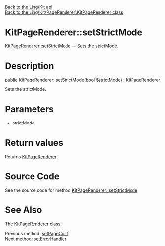 [Back to the Ling/Kit api](https://github.com/lingtalfi/Kit/blob/master/doc/api/Ling/Kit.md)<br>
[Back to the Ling\Kit\PageRenderer\KitPageRenderer class](https://github.com/lingtalfi/Kit/blob/master/doc/api/Ling/Kit/PageRenderer/KitPageRenderer.md)


KitPageRenderer::setStrictMode
================



KitPageRenderer::setStrictMode — Sets the strictMode.




Description
================


public [KitPageRenderer::setStrictMode](https://github.com/lingtalfi/Kit/blob/master/doc/api/Ling/Kit/PageRenderer/KitPageRenderer/setStrictMode.md)(bool $strictMode) : [KitPageRenderer](https://github.com/lingtalfi/Kit/blob/master/doc/api/Ling/Kit/PageRenderer/KitPageRenderer.md)




Sets the strictMode.




Parameters
================


- strictMode

    


Return values
================

Returns [KitPageRenderer](https://github.com/lingtalfi/Kit/blob/master/doc/api/Ling/Kit/PageRenderer/KitPageRenderer.md).








Source Code
===========
See the source code for method [KitPageRenderer::setStrictMode](https://github.com/lingtalfi/Kit/blob/master/PageRenderer/KitPageRenderer.php#L179-L183)


See Also
================

The [KitPageRenderer](https://github.com/lingtalfi/Kit/blob/master/doc/api/Ling/Kit/PageRenderer/KitPageRenderer.md) class.

Previous method: [setPageConf](https://github.com/lingtalfi/Kit/blob/master/doc/api/Ling/Kit/PageRenderer/KitPageRenderer/setPageConf.md)<br>Next method: [setErrorHandler](https://github.com/lingtalfi/Kit/blob/master/doc/api/Ling/Kit/PageRenderer/KitPageRenderer/setErrorHandler.md)<br>

